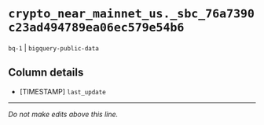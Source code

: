 # `crypto_near_mainnet_us._sbc_76a7390c23ad494789ea06ec579e54b6`
`bq-1` | `bigquery-public-data`

## Column details
* [TIMESTAMP] `last_update`

-------------------------------------------------------------------------------
*Do not make edits above this line.*
